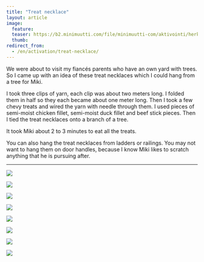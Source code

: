 ```yaml
---
title: "Treat necklace"
layout: article
image:
  feature:
  teaser: https://b2.minimuutti.com/file/minimuutti-com/aktivointi/herkkuhelmet/DSC41292-245px.jpg
  thumb:
redirect_from:
  - /en/activation/treat-necklace/
---
```


We were about to visit my fiancés parents who have an own yard with trees. So I came up with an idea of these treat necklaces which I could hang from a tree for Miki.

I took three clips of yarn, each clip was about two meters long. I folded them in half so they each became about one meter long. Then I took a few chevy treats and wired the yarn with needle through them. I used pieces of semi-moist chicken fillet, semi-moist duck fillet and beef stick pieces. Then I tied the treat necklaces onto a branch of a tree.

It took Miki about 2 to 3 minutes to eat all the treats.

You can also hang the treat necklaces from ladders or railings. You may not want to hang them on door handles, because I know Miki likes to scratch anything that he is pursuing after.

---

![](https://b2.minimuutti.com/file/minimuutti-com/aktivointi/herkkuhelmet/DSC41330-800px.jpg)

![](https://b2.minimuutti.com/file/minimuutti-com/aktivointi/herkkuhelmet/DSC41337-800px.jpg)

![](https://b2.minimuutti.com/file/minimuutti-com/aktivointi/herkkuhelmet/DSC41307-800px.jpg)

![](https://b2.minimuutti.com/file/minimuutti-com/aktivointi/herkkuhelmet/DSC41304-800px.jpg)

![](https://b2.minimuutti.com/file/minimuutti-com/aktivointi/herkkuhelmet/DSC41300-800px.jpg)

![](https://b2.minimuutti.com/file/minimuutti-com/aktivointi/herkkuhelmet/DSC41328-800px.jpg)

![](https://b2.minimuutti.com/file/minimuutti-com/aktivointi/herkkuhelmet/DSC41292-800px.jpg)

![](https://b2.minimuutti.com/file/minimuutti-com/aktivointi/herkkuhelmet/DSC41280-800px.jpg)
